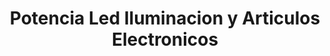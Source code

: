 ---
title: "Potencia Led Iluminacion y Articulos Electronicos"
url: /valdivia/potencia-led-iluminacion-y-articulos-electronicos/
shop: electrónica
---